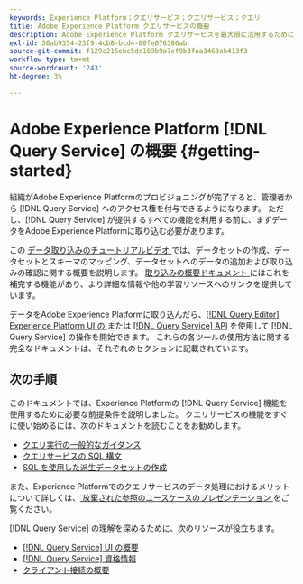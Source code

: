 ```yaml
---
keywords: Experience Platform；クエリサービス；クエリサービス；クエリ
title: Adobe Experience Platform クエリサービスの概要
description: Adobe Experience Platform クエリサービスを最大限に活用するために必要な手順の分類
exl-id: 36ab9354-23f9-4cb8-bcd4-00fe076386ab
source-git-commit: f129c215ebc5dc169b9a7ef9b3faa3463ab413f3
workflow-type: tm+mt
source-wordcount: '243'
ht-degree: 3%

---
```


# Adobe Experience Platform [!DNL Query Service] の概要 {#getting-started}

組織がAdobe Experience Platformのプロビジョニングが完了すると、管理者から [!DNL Query Service] へのアクセス権を付与できるようになります。 ただし、[!DNL Query Service] が提供するすべての機能を利用する前に、まずデータをAdobe Experience Platformに取り込む必要があります。

この [ データ取り込みのチュートリアルビデオ ](https://experienceleague.adobe.com/docs/platform-learn/tutorials/data-ingestion/create-datasets-and-ingest-data.html?lang=ja) では、データセットの作成、データセットとスキーマのマッピング、データセットへのデータの追加および取り込みの確認に関する概要を説明します。 [ 取り込みの概要ドキュメント ](../../ingestion/home.md) にはこれを補完する機能があり、より詳細な情報や他の学習リソースへのリンクを提供しています。

データをAdobe Experience Platformに取り込んだら、[[!DNL Query Editor] Experience Platform UI の ](../ui/user-guide.md) または [[!DNL Query Service] API](../api/getting-started.md) を使用して [!DNL Query Service] の操作を開始できます。 これらの各ツールの使用方法に関する完全なドキュメントは、それぞれのセクションに記載されています。

## 次の手順

このドキュメントでは、Experience Platformの [!DNL Query Service] 機能を使用するために必要な前提条件を説明しました。 クエリサービスの機能をすぐに使い始めるには、次のドキュメントを読むことをお勧めします。

- [クエリ実行の一般的なガイダンス](../best-practices/writing-queries.md)
- [クエリサービスの SQL 構文](../sql/syntax.md)
- [SQL を使用した派生データセットの作成](../data-distiller/derived-datasets/create-derived-datasets-with-sql.md)

また、Experience Platformでのクエリサービスのデータ処理におけるメリットについて詳しくは、[ 放棄された参照のユースケースのプレゼンテーション ](../use-cases/abandoned-browse.md#video-example) をご覧ください。

[!DNL Query Service] の理解を深めるために、次のリソースが役立ちます。

- [[!DNL Query Service] UI の概要](../ui/overview.md)
- [[!DNL Query Service] 資格情報](../ui/credentials.md)
- [クライアント接続の概要](../clients/overview.md)
